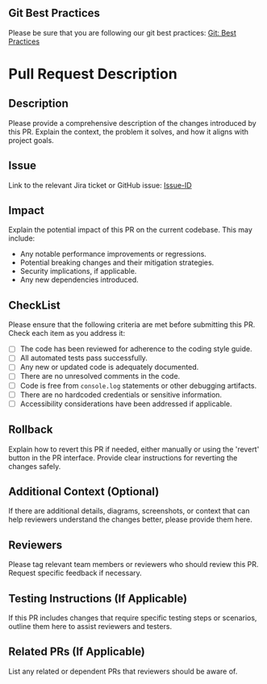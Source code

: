 ## Git Best Practices
Please be sure that you are following our git best practices:
[Git: Best Practices](https://getorbital.atlassian.net/wiki/spaces/TECH2/pages/edit-v2/2750382081)

# Pull Request Description

## Description
Please provide a comprehensive description of the changes introduced by this PR. Explain the context, the problem it solves, and how it aligns with project goals.

## Issue
Link to the relevant Jira ticket or GitHub issue:
[Issue-ID](https://your-issue-tracker-link/issue/ID)

## Impact
Explain the potential impact of this PR on the current codebase. This may include:
- Any notable performance improvements or regressions.
- Potential breaking changes and their mitigation strategies.
- Security implications, if applicable.
- Any new dependencies introduced.

## CheckList
Please ensure that the following criteria are met before submitting this PR. Check each item as you address it:
- [ ] The code has been reviewed for adherence to the coding style guide.
- [ ] All automated tests pass successfully.
- [ ] Any new or updated code is adequately documented.
- [ ] There are no unresolved comments in the code.
- [ ] Code is free from `console.log` statements or other debugging artifacts.
- [ ] There are no hardcoded credentials or sensitive information.
- [ ] Accessibility considerations have been addressed if applicable.

## Rollback
Explain how to revert this PR if needed, either manually or using the 'revert' button in the PR interface. Provide clear instructions for reverting the changes safely.

## Additional Context (Optional)
If there are additional details, diagrams, screenshots, or context that can help reviewers understand the changes better, please provide them here.

## Reviewers
Please tag relevant team members or reviewers who should review this PR. Request specific feedback if necessary.

## Testing Instructions (If Applicable)
If this PR includes changes that require specific testing steps or scenarios, outline them here to assist reviewers and testers.

## Related PRs (If Applicable)
List any related or dependent PRs that reviewers should be aware of.